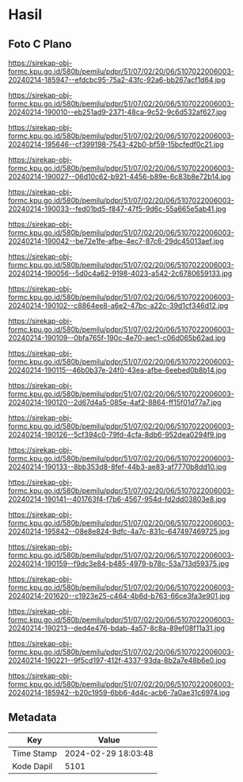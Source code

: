 # Hasil

## Foto C Plano

https://sirekap-obj-formc.kpu.go.id/580b/pemilu/pdpr/51/07/02/20/06/5107022006003-20240214-185947--efdcbc95-75a2-43fc-92a6-bb267acf1d64.jpg

https://sirekap-obj-formc.kpu.go.id/580b/pemilu/pdpr/51/07/02/20/06/5107022006003-20240214-190010--eb251ad9-2371-48ca-9c52-9c6d532af627.jpg

https://sirekap-obj-formc.kpu.go.id/580b/pemilu/pdpr/51/07/02/20/06/5107022006003-20240214-195646--cf399198-7543-42b0-bf59-15bcfedf0c21.jpg

https://sirekap-obj-formc.kpu.go.id/580b/pemilu/pdpr/51/07/02/20/06/5107022006003-20240214-190027--06d10c62-b921-4456-b89e-6c83b8e72b14.jpg

https://sirekap-obj-formc.kpu.go.id/580b/pemilu/pdpr/51/07/02/20/06/5107022006003-20240214-190033--fed01bd5-f847-47f5-9d6c-55a665e5ab41.jpg

https://sirekap-obj-formc.kpu.go.id/580b/pemilu/pdpr/51/07/02/20/06/5107022006003-20240214-190042--be72e1fe-afbe-4ec7-87c6-29dc45013aef.jpg

https://sirekap-obj-formc.kpu.go.id/580b/pemilu/pdpr/51/07/02/20/06/5107022006003-20240214-190056--5d0c4a62-9198-4023-a542-2c6780659133.jpg

https://sirekap-obj-formc.kpu.go.id/580b/pemilu/pdpr/51/07/02/20/06/5107022006003-20240214-190102--c8864ee8-a6e2-47bc-a22c-39d1cf346d12.jpg

https://sirekap-obj-formc.kpu.go.id/580b/pemilu/pdpr/51/07/02/20/06/5107022006003-20240214-190109--0bfa765f-190c-4e70-aec1-c06d065b62ad.jpg

https://sirekap-obj-formc.kpu.go.id/580b/pemilu/pdpr/51/07/02/20/06/5107022006003-20240214-190115--46b0b37e-24f0-43ea-afbe-6eebed0b8b14.jpg

https://sirekap-obj-formc.kpu.go.id/580b/pemilu/pdpr/51/07/02/20/06/5107022006003-20240214-190120--2d67d4a5-085e-4af2-8864-ff15f01d77a7.jpg

https://sirekap-obj-formc.kpu.go.id/580b/pemilu/pdpr/51/07/02/20/06/5107022006003-20240214-190126--5cf394c0-79fd-4cfa-8db6-952dea0294f9.jpg

https://sirekap-obj-formc.kpu.go.id/580b/pemilu/pdpr/51/07/02/20/06/5107022006003-20240214-190133--8bb353d8-8fef-44b3-ae83-af7770b8dd10.jpg

https://sirekap-obj-formc.kpu.go.id/580b/pemilu/pdpr/51/07/02/20/06/5107022006003-20240214-190141--401763f4-f7b6-4567-954d-fd2dd03803e8.jpg

https://sirekap-obj-formc.kpu.go.id/580b/pemilu/pdpr/51/07/02/20/06/5107022006003-20240214-195842--08e8e824-9dfc-4a7c-831c-647497469725.jpg

https://sirekap-obj-formc.kpu.go.id/580b/pemilu/pdpr/51/07/02/20/06/5107022006003-20240214-190159--f9dc3e84-b485-4979-b78c-53a713d59375.jpg

https://sirekap-obj-formc.kpu.go.id/580b/pemilu/pdpr/51/07/02/20/06/5107022006003-20240214-201620--c1923e25-c464-4b6d-b763-66ce3fa3e901.jpg

https://sirekap-obj-formc.kpu.go.id/580b/pemilu/pdpr/51/07/02/20/06/5107022006003-20240214-190213--ded4e476-bdab-4a57-8c8a-89ef08f11a31.jpg

https://sirekap-obj-formc.kpu.go.id/580b/pemilu/pdpr/51/07/02/20/06/5107022006003-20240214-190221--9f5cd197-412f-4337-93da-8b2a7e48b6e0.jpg

https://sirekap-obj-formc.kpu.go.id/580b/pemilu/pdpr/51/07/02/20/06/5107022006003-20240214-185942--b20c1959-6bb6-4d4c-acb6-7a0ae31c6974.jpg


## Metadata

| Key        | Value               |
| ---------- | ------------------- |
| Time Stamp | 2024-02-29 18:03:48 |
| Kode Dapil | 5101                |



